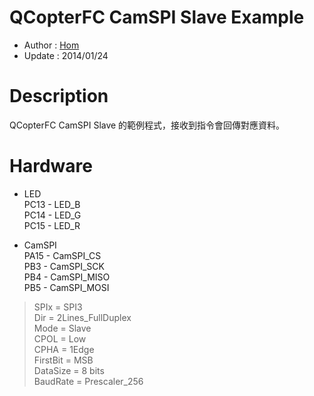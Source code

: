 QCopterFC CamSPI Slave Example
========
* Author : [Hom](https://github.com/Hom19910422)
* Update : 2014/01/24

Description
========
QCopterFC CamSPI Slave 的範例程式，接收到指令會回傳對應資料。  

Hardware
========
* LED  
PC13 - LED_B  
PC14 - LED_G  
PC15 - LED_R  

* CamSPI  
PA15 - CamSPI_CS  
PB3  - CamSPI_SCK  
PB4  - CamSPI_MISO  
PB5  - CamSPI_MOSI  
> SPIx = SPI3  
> Dir = 2Lines_FullDuplex  
> Mode = Slave  
> CPOL = Low  
> CPHA = 1Edge  
> FirstBit = MSB  
> DataSize = 8 bits  
> BaudRate = Prescaler_256  
